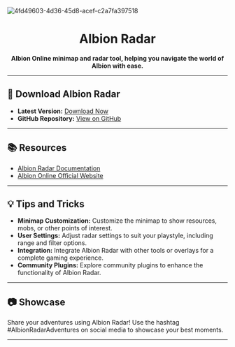 
![4fd49603-4d36-45d8-acef-c2a7fa397518](https://github.com/HackerMan33106/MAT-translator/assets/138781082/94e1a9f2-98a6-4024-bf44-ddeef83c3a62)

<h1 align="center">Albion Radar</h1>

<p align="center">
  <b>Albion Online minimap and radar tool, helping you navigate the world of Albion with ease.</b>
</p>

---

## 🚀 Download Albion Radar

- **Latest Version:** [Download Now](https://your-download-link-here)
- **GitHub Repository:** [View on GitHub](https://github.com/your-username/albion-radar)

---

## 📚 Resources

- [Albion Radar Documentation](https://your-documentation-link-here)
- [Albion Online Official Website](https://albiononline.com)

---

## 💡 Tips and Tricks

- **Minimap Customization:** Customize the minimap to show resources, mobs, or other points of interest.
- **User Settings:** Adjust radar settings to suit your playstyle, including range and filter options.
- **Integration:** Integrate Albion Radar with other tools or overlays for a complete gaming experience.
- **Community Plugins:** Explore community plugins to enhance the functionality of Albion Radar.

---

## 📷 Showcase

Share your adventures using Albion Radar! Use the hashtag #AlbionRadarAdventures on social media to showcase your best moments.

---

